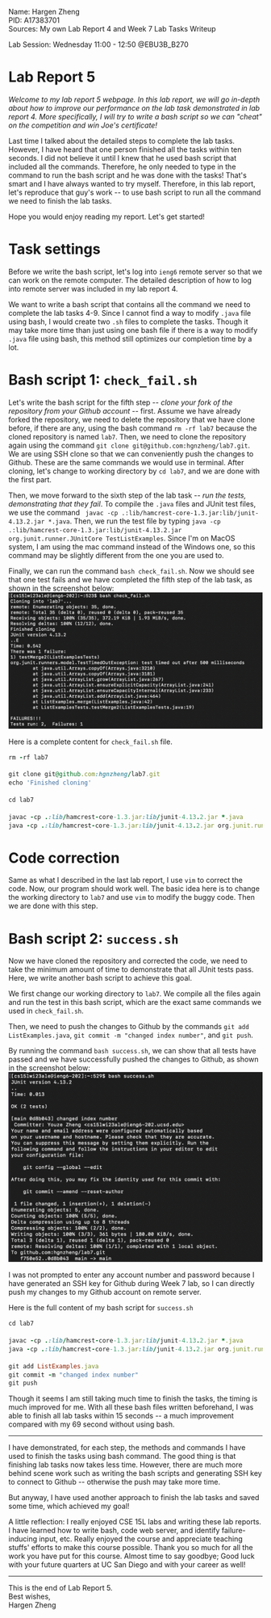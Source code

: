 Name: Hargen Zheng\
PID: A17383701\
Sources: My own Lab Report 4 and Week 7 Lab Tasks Writeup

Lab Session: Wednesday 11:00 - 12:50 @EBU3B_B270

# Lab Report 5
*Welcome to my lab report 5 webpage. In this lab report, we will go in-depth about how to improve our performance on the lab task demonstrated in lab report 4. More specifically, I will try to write a bash script so we can "cheat" on the competition and win Joe's certificate!*

Last time I talked about the detailed steps to complete the lab tasks. However, I have heard that one person finished all the tasks within ten seconds. I did not believe it until I knew that he used bash script that included all the commands. Therefore, he only needed to type in the command to run the bash script and he was done with the tasks! That's smart and I have always wanted to try myself. Therefore, in this lab report, let's reproduce that guy's work -- to use bash script to run all the command we need to finish the lab tasks. 

Hope you would enjoy reading my report. Let's get started!

# Task settings
Before we write the bash script, let's log into `ieng6` remote server so that we can work on the remote computer. The detailed description of how to log into remote server was included in my lab report 4.

We want to write a bash script that contains all the command we need to complete the lab tasks 4-9. Since I cannot find a way to modify `.java` file using bash, I would create two `.sh` files to complete the tasks. Though it may take more time than just using one bash file if there is a way to modify `.java` file using bash, this method still optimizes our completion time by a lot.

# Bash script 1: `check_fail.sh`
Let's write the bash script for the fifth step -- *clone your fork of the repository from your Github account* -- first. Assume we have already forked the repository, we need to delete the repository that we have clone before, if there are any, using the bash command `rm -rf lab7` because the cloned repository is named `lab7`. Then, we need to clone the repository again using the command `git clone git@github.com:hgnzheng/lab7.git`. We are using SSH clone so that we can conveniently push the changes to Github. These are the same commands we would use in terminal. After cloning, let's change to working directory by `cd lab7`, and we are done with the first part.

Then, we move forward to the sixth step of the lab task -- *run the tests, demonstrating that they fail*. To compile the `.java` files and JUnit test files, we use the command ` javac -cp .:lib/hamcrest-core-1.3.jar:lib/junit-4.13.2.jar *.java`. Then, we run the test file by typing `java -cp .:lib/hamcrest-core-1.3.jar:lib/junit-4.13.2.jar org.junit.runner.JUnitCore TestListExamples`. Since I'm on MacOS system, I am using the mac command instead of the Windows one, so this command may be slightly different from the one you are used to.


Finally, we can run the command `bash check_fail.sh`. Now we should see that one test fails and we have completed the fifth step of the lab task, as shown in the screenshot below:
![Failures](fail.png) 

Here is a complete content for `check_fail.sh` file.
```ruby
rm -rf lab7

git clone git@github.com:hgnzheng/lab7.git
echo 'Finished cloning'

cd lab7

javac -cp .:lib/hamcrest-core-1.3.jar:lib/junit-4.13.2.jar *.java
java -cp .:lib/hamcrest-core-1.3.jar:lib/junit-4.13.2.jar org.junit.runner.JUnitCore ListExamplesTests
```

# Code correction
Same as what I described in the last lab report, I use `vim` to correct the code. Now, our program should work well. The basic idea here is to change the working directory to `lab7` and use `vim` to modify the buggy code. Then we are done with this step. 

# Bash script 2: `success.sh`
Now we have cloned the repository and corrected the code, we need to take the minimum amount of time to demonstrate that all JUnit tests pass. Here, we write another bash script to achieve this goal.

We first change our working directory to `lab7`. We compile all the files again and run the test in this bash script, which are the exact same commands we used in `check_fail.sh`. 

Then, we need to push the changes to Github by  the commands `git add ListExamples.java`, `git commit -m "changed index number"`, and `git push`.

By running the command `bash success.sh`, we can show that all tests have passed and we have successfully pushed the changes to Github, as shown in the screenshot below:
![success](success.png)

I was not prompted to enter any account number and password because I have generated an SSH key for Github during Week 7 lab, so I can directly push my changes to my Github account on remote server.

Here is the full content of my bash script for `success.sh`
```ruby
cd lab7

javac -cp .:lib/hamcrest-core-1.3.jar:lib/junit-4.13.2.jar *.java
java -cp .:lib/hamcrest-core-1.3.jar:lib/junit-4.13.2.jar org.junit.runner.JUnitCore ListExamplesTests

git add ListExamples.java
git commit -m "changed index number"
git push
```

Though it seems I am still taking much time to finish the tasks, the timing is much improved for me. With all these bash files written beforehand, I was able to finish all lab tasks within 15 seconds -- a much improvement compared with my 69 second without using bash.

---

I have demonstrated, for each step, the methods and commands I have used to finish the tasks using bash command. The good thing is that finishing lab tasks now takes less time. However, there are much more behind scene work such as writing the bash scripts and generating SSH key to connect to Github -- otherwise the push may take more time.

But anyway, I have used another approach to finish the lab tasks and saved some time, which achieved my goal! 

A little reflection: I really enjoyed CSE 15L labs and writing these lab reports. I have learned how to write bash, code web server, and identify failure-inducing input, etc. Really enjoyed the course and appreciate teaching stuffs' efforts to make this course possible. Thank you so much for all the work you have put for this course. Almost time to say goodbye; Good luck with your future quarters at UC San Diego and with your career as well! 

---
This is the end of Lab Report 5.\
Best wishes,\
Hargen Zheng

